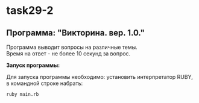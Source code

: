 # task29-2

## Программа: "Викторина. вер. 1.0."

Программа выводит вопросы на различные темы.   
Время на ответ - не более 10 секунд за вопрос.   

**Запуск программы:**

Для запуска программы необходимо: установить интерпретатор RUBY, в командной строке набрать:

```
ruby main.rb
```
